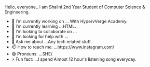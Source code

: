Hello, everyone.. 
     I am Shalini 2nd Year Student of Computer Science & Engineering.
- 🔭 I’m currently working on ... With HypervVerge Academy.
- 🌱 I’m currently learning ...HTML.
- 👯 I’m looking to collaborate on ...
- 🤔 I’m looking for help with ...
- 💬 Ask me about ...Any tech related stuff.
- 📫 How to reach me: ...https://www.instagram.com/
- 😄 Pronouns: ...SHE/
- ⚡ Fun fact: ...I spend Almost 12 hour's listening song everyday. 
